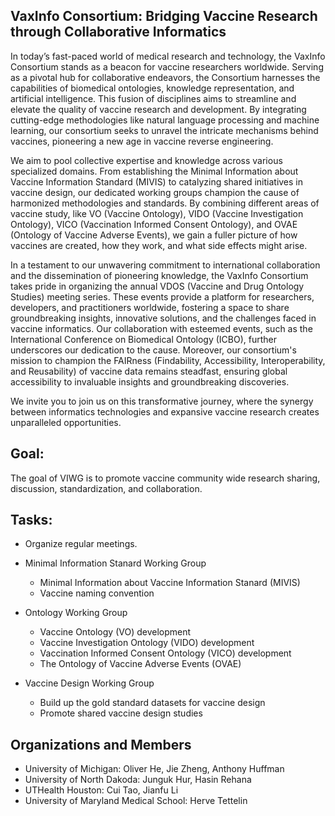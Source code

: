 ## VaxInfo Consortium: Bridging Vaccine Research through Collaborative Informatics
In today’s fast-paced world of medical research and technology, the VaxInfo Consortium stands as a beacon for vaccine researchers worldwide. Serving as a pivotal hub for collaborative endeavors, the Consortium harnesses the capabilities of biomedical ontologies, knowledge representation, and artificial intelligence. This fusion of disciplines aims to streamline and elevate the quality of vaccine research and development. By integrating cutting-edge methodologies like natural language processing and machine learning, our consortium seeks to unravel the intricate mechanisms behind vaccines, pioneering a new age in vaccine reverse engineering.

We aim to pool collective expertise and knowledge across various specialized domains. From establishing the Minimal Information about Vaccine Information Standard (MIVIS) to catalyzing shared initiatives in vaccine design, our dedicated working groups champion the cause of harmonized methodologies and standards. By combining different areas of vaccine study, like VO (Vaccine Ontology), VIDO (Vaccine Investigation Ontology), VICO (Vaccination Informed Consent Ontology), and OVAE (Ontology of Vaccine Adverse Events), we gain a fuller picture of how vaccines are created, how they work, and what side effects might arise. 

In a testament to our unwavering commitment to international collaboration and the dissemination of pioneering knowledge, the VaxInfo Consortium takes pride in organizing the annual VDOS (Vaccine and Drug Ontology Studies) meeting series. These events provide a platform for researchers, developers, and practitioners worldwide, fostering a space to share groundbreaking insights, innovative solutions, and the challenges faced in vaccine informatics. Our collaboration with esteemed events, such as the International Conference on Biomedical Ontology (ICBO), further underscores our dedication to the cause. Moreover, our consortium's mission to champion the FAIRness (Findability, Accessibility, Interoperability, and Reusability) of vaccine data remains steadfast, ensuring global accessibility to invaluable insights and groundbreaking discoveries.

We invite you to join us on this transformative journey, where the synergy between informatics technologies and expansive vaccine research creates unparalleled opportunities.

## Goal: 
The goal of VIWG is to promote vaccine community wide research sharing, discussion, standardization, and collaboration.

## Tasks:
- Organize regular meetings.
  
- Minimal Information Stanard Working Group
  - Minimal Information about Vaccine Information Stanard (MIVIS)
  - Vaccine naming convention
    
- Ontology Working Group
  - Vaccine Ontology (VO) development
  - Vaccine Investigation Ontology (VIDO) development
  - Vaccination Informed Consent Ontology (VICO) development
  - The Ontology of Vaccine Adverse Events (OVAE)
    
- Vaccine Design Working Group
  - Build up the gold standard datasets for vaccine design
  - Promote shared vaccine design studies

## Organizations and Members
- University of Michigan: Oliver He, Jie Zheng, Anthony Huffman
- University of North Dakoda: Junguk Hur, Hasin Rehana  
- UTHealth Houston: Cui Tao, Jianfu Li
- University of Maryland Medical School: Herve Tettelin
